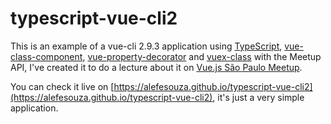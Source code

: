 # typescript-vue-cli2

This is an example of a vue-cli 2.9.3 application using [TypeScript](https://github.com/Microsoft/TypeScript), [vue-class-component](https://github.com/vuejs/vue-class-component), [vue-property-decorator](https://github.com/kaorun343/vue-property-decorator) and [vuex-class](https://github.com/ktsn/vuex-class) with the Meetup API, I've created it to do a lecture about it on [Vue.js São Paulo Meetup](https://www.meetup.com/VueJS-SP/events/247418703/).

You can check it live on [https://alefesouza.github.io/typescript-vue-cli2](https://alefesouza.github.io/typescript-vue-cli2), it's just a very simple application.
